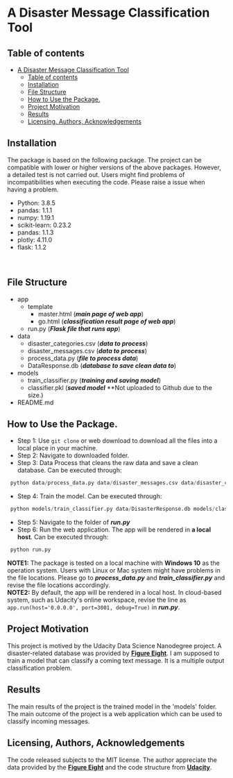 # A Disaster Message Classification Tool
## Table of contents
- [A Disaster Message Classification Tool](#a-disaster-message-classification-tool)
  - [Table of contents](#table-of-contents)
  - [Installation](#installation)
  - [File Structure](#file-structure)
  - [How to Use the Package.](#how-to-use-the-package)
  - [Project Motivation](#project-motivation)
  - [Results](#results)
  - [Licensing, Authors, Acknowledgements](#licensing-authors-acknowledgements)

## Installation
The package is based on the following package. The project can be compatible with lower or higher versions of the above packages. However, a detailed test is not carried out. Users might find problems of incompatibilities when executing the code. Please raise a issue when having a problem. <br /> 
- Python: 3.8.5
- pandas: 1.1.1
- numpy:  1.19.1
- scikit-learn: 0.23.2
- pandas: 1.1.3
- plotly: 4.11.0
- flask: 1.1.2
<br /> 

## File Structure
- app
  * template
    * master.html (***main page of web app***)
    * go.html  (***classification result page of web app***)
  * run.py  (***Flask file that runs app***)
- data
  * disaster_categories.csv (***data to process***) 
  * disaster_messages.csv  (***data to process***)
  * process_data.py (***file to process data***)
  * DataResponse.db (***database to save clean data to***)
- models
  * train_classifier.py (***training and saving model***)
  * classifier.pkl (***saved model*** **Not uploaded to Github due to the size.) 
- README.md

## How to Use the Package. 
- Step 1: Use ```git clone``` or web download to download all the files into a local place in your machine. 
- Step 2: Navigate to downloaded folder. 
- Step 3: Data Process that cleans the raw data and save a clean database. Can be executed through:
```python
 python data/process_data.py data/disaster_messages.csv data/disaster_categories.csv data/DisasterResponse.db 
```
- Step 4: Train the model. Can be executed through:
```python
 python models/train_classifier.py data/DisasterResponse.db models/classifier.pkl 
```
- Step 5: Navigate to the folder of ***run.py***
- Step 6: Run the web application. The app will be rendered in **a local host**. Can be executed through:
```python
 python run.py 
```
**NOTE1:** The package is tested on a local machine with **Windows 10** as the operation system. Users with Linux or Mac system might have problems in the file locations. Please go to ***process_data.py*** and ***train_classifier.py*** and revise the file locations accordingly. <br /> 
**NOTE2:** By default, the app will be rendered in a local host. In cloud-based system, such as Udacity's online workspace, revise the line as ```app.run(host='0.0.0.0', port=3001, debug=True)``` in ***run.py***. 

## Project Motivation
This project is motived by the Udacity Data Science Nanodegree project. A disaster-related database was provided by [**Figure Eight**](https://appen.com/). I am supposed to train a model that can classify a coming text message. It is a multiple output classification problem. 

## Results
The main results of the project is the trained model in the 'models' folder. The main outcome of the project is a web application which can be used to classify incoming messages.

## Licensing, Authors, Acknowledgements
The code released subjects to the MIT license. The author appreciate the data provided by the [**Figure Eight**](https://appen.com/) and the code structure from [**Udacity**](https://www.udacity.com/).